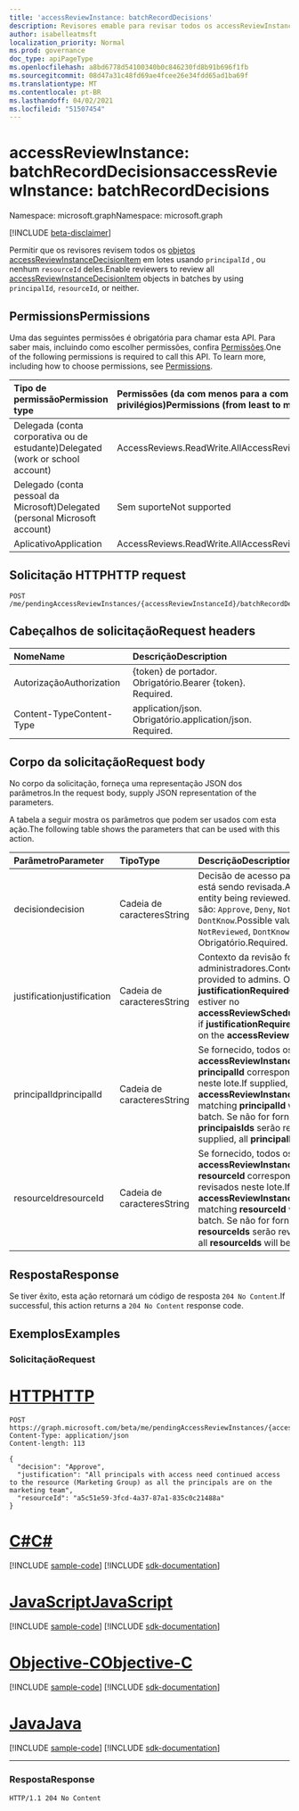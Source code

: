 ```yaml
---
title: 'accessReviewInstance: batchRecordDecisions'
description: Revisores emable para revisar todos os accessReviewInstanceDecisionItems em lotes.
author: isabelleatmsft
localization_priority: Normal
ms.prod: governance
doc_type: apiPageType
ms.openlocfilehash: a8bd6778d54100340b0c846230fd8b91b696f1fb
ms.sourcegitcommit: 08d47a31c48fd69ae4fcee26e34fdd65ad1ba69f
ms.translationtype: MT
ms.contentlocale: pt-BR
ms.lasthandoff: 04/02/2021
ms.locfileid: "51507454"
---
```

# <a name="accessreviewinstance-batchrecorddecisions"></a><span data-ttu-id="77c2a-103">accessReviewInstance: batchRecordDecisions</span><span class="sxs-lookup"><span data-stu-id="77c2a-103">accessReviewInstance: batchRecordDecisions</span></span>
<span data-ttu-id="77c2a-104">Namespace: microsoft.graph</span><span class="sxs-lookup"><span data-stu-id="77c2a-104">Namespace: microsoft.graph</span></span>

[!INCLUDE [beta-disclaimer](../../includes/beta-disclaimer.md)]

<span data-ttu-id="77c2a-105">Permitir que os revisores revisem todos os [objetos accessReviewInstanceDecisionItem](../resources/accessreviewinstancedecisionitem.md) em lotes usando `principalId` , ou nenhum `resourceId` deles.</span><span class="sxs-lookup"><span data-stu-id="77c2a-105">Enable reviewers to review all [accessReviewInstanceDecisionItem](../resources/accessreviewinstancedecisionitem.md) objects in batches by using `principalId`, `resourceId`, or neither.</span></span>

## <a name="permissions"></a><span data-ttu-id="77c2a-106">Permissions</span><span class="sxs-lookup"><span data-stu-id="77c2a-106">Permissions</span></span>
<span data-ttu-id="77c2a-p101">Uma das seguintes permissões é obrigatória para chamar esta API. Para saber mais, incluindo como escolher permissões, confira [Permissões](/graph/permissions-reference).</span><span class="sxs-lookup"><span data-stu-id="77c2a-p101">One of the following permissions is required to call this API. To learn more, including how to choose permissions, see [Permissions](/graph/permissions-reference).</span></span>

|<span data-ttu-id="77c2a-109">Tipo de permissão</span><span class="sxs-lookup"><span data-stu-id="77c2a-109">Permission type</span></span>|<span data-ttu-id="77c2a-110">Permissões (da com menos para a com mais privilégios)</span><span class="sxs-lookup"><span data-stu-id="77c2a-110">Permissions (from least to most privileged)</span></span>|
|:---|:---|
|<span data-ttu-id="77c2a-111">Delegada (conta corporativa ou de estudante)</span><span class="sxs-lookup"><span data-stu-id="77c2a-111">Delegated (work or school account)</span></span>|<span data-ttu-id="77c2a-112">AccessReviews.ReadWrite.All</span><span class="sxs-lookup"><span data-stu-id="77c2a-112">AccessReviews.ReadWrite.All</span></span>|
|<span data-ttu-id="77c2a-113">Delegado (conta pessoal da Microsoft)</span><span class="sxs-lookup"><span data-stu-id="77c2a-113">Delegated (personal Microsoft account)</span></span>|<span data-ttu-id="77c2a-114">Sem suporte</span><span class="sxs-lookup"><span data-stu-id="77c2a-114">Not supported</span></span>|
|<span data-ttu-id="77c2a-115">Aplicativo</span><span class="sxs-lookup"><span data-stu-id="77c2a-115">Application</span></span>|<span data-ttu-id="77c2a-116">AccessReviews.ReadWrite.All</span><span class="sxs-lookup"><span data-stu-id="77c2a-116">AccessReviews.ReadWrite.All</span></span>|

## <a name="http-request"></a><span data-ttu-id="77c2a-117">Solicitação HTTP</span><span class="sxs-lookup"><span data-stu-id="77c2a-117">HTTP request</span></span>

<!-- {
  "blockType": "ignored"
}
-->
``` http
POST /me/pendingAccessReviewInstances/{accessReviewInstanceId}/batchRecordDecisions
```

## <a name="request-headers"></a><span data-ttu-id="77c2a-118">Cabeçalhos de solicitação</span><span class="sxs-lookup"><span data-stu-id="77c2a-118">Request headers</span></span>
|<span data-ttu-id="77c2a-119">Nome</span><span class="sxs-lookup"><span data-stu-id="77c2a-119">Name</span></span>|<span data-ttu-id="77c2a-120">Descrição</span><span class="sxs-lookup"><span data-stu-id="77c2a-120">Description</span></span>|
|:---|:---|
|<span data-ttu-id="77c2a-121">Autorização</span><span class="sxs-lookup"><span data-stu-id="77c2a-121">Authorization</span></span>|<span data-ttu-id="77c2a-p102">{token} de portador. Obrigatório.</span><span class="sxs-lookup"><span data-stu-id="77c2a-p102">Bearer {token}. Required.</span></span>|
|<span data-ttu-id="77c2a-124">Content-Type</span><span class="sxs-lookup"><span data-stu-id="77c2a-124">Content-Type</span></span>|<span data-ttu-id="77c2a-p103">application/json. Obrigatório.</span><span class="sxs-lookup"><span data-stu-id="77c2a-p103">application/json. Required.</span></span>|

## <a name="request-body"></a><span data-ttu-id="77c2a-127">Corpo da solicitação</span><span class="sxs-lookup"><span data-stu-id="77c2a-127">Request body</span></span>
<span data-ttu-id="77c2a-128">No corpo da solicitação, forneça uma representação JSON dos parâmetros.</span><span class="sxs-lookup"><span data-stu-id="77c2a-128">In the request body, supply JSON representation of the parameters.</span></span>

<span data-ttu-id="77c2a-129">A tabela a seguir mostra os parâmetros que podem ser usados com esta ação.</span><span class="sxs-lookup"><span data-stu-id="77c2a-129">The following table shows the parameters that can be used with this action.</span></span>

|<span data-ttu-id="77c2a-130">Parâmetro</span><span class="sxs-lookup"><span data-stu-id="77c2a-130">Parameter</span></span>|<span data-ttu-id="77c2a-131">Tipo</span><span class="sxs-lookup"><span data-stu-id="77c2a-131">Type</span></span>|<span data-ttu-id="77c2a-132">Descrição</span><span class="sxs-lookup"><span data-stu-id="77c2a-132">Description</span></span>|
|:---|:---|:---|
| <span data-ttu-id="77c2a-133">decision</span><span class="sxs-lookup"><span data-stu-id="77c2a-133">decision</span></span>  | <span data-ttu-id="77c2a-134">Cadeia de caracteres</span><span class="sxs-lookup"><span data-stu-id="77c2a-134">String</span></span> | <span data-ttu-id="77c2a-135">Decisão de acesso para a entidade que está sendo revisada.</span><span class="sxs-lookup"><span data-stu-id="77c2a-135">Access decision for the entity being reviewed.</span></span> <span data-ttu-id="77c2a-136">Os valores possíveis são: `Approve`, `Deny`, `NotReviewed`, `DontKnow`.</span><span class="sxs-lookup"><span data-stu-id="77c2a-136">Possible values are: `Approve`, `Deny`, `NotReviewed`, `DontKnow`.</span></span> <span data-ttu-id="77c2a-137">Obrigatório.</span><span class="sxs-lookup"><span data-stu-id="77c2a-137">Required.</span></span>  |
|  <span data-ttu-id="77c2a-138">justification</span><span class="sxs-lookup"><span data-stu-id="77c2a-138">justification</span></span> | <span data-ttu-id="77c2a-139">Cadeia de caracteres</span><span class="sxs-lookup"><span data-stu-id="77c2a-139">String</span></span> | <span data-ttu-id="77c2a-140">Contexto da revisão fornecida aos administradores.</span><span class="sxs-lookup"><span data-stu-id="77c2a-140">Context of the review provided to admins.</span></span> <span data-ttu-id="77c2a-141">Obrigatório se **justificationRequiredOnApproval** `True` estiver no **accessReviewScheduleDefinition**.</span><span class="sxs-lookup"><span data-stu-id="77c2a-141">Required if **justificationRequiredOnApproval** is `True` on the **accessReviewScheduleDefinition**.</span></span>  |
|<span data-ttu-id="77c2a-142">principalId</span><span class="sxs-lookup"><span data-stu-id="77c2a-142">principalId</span></span>|<span data-ttu-id="77c2a-143">Cadeia de caracteres</span><span class="sxs-lookup"><span data-stu-id="77c2a-143">String</span></span>|<span data-ttu-id="77c2a-144">Se fornecido, todos os **accessReviewInstanceDecisionItems** com **principalId** correspondente serão revisados neste lote.</span><span class="sxs-lookup"><span data-stu-id="77c2a-144">If supplied, all the **accessReviewInstanceDecisionItems** with matching **principalId** will be reviewed in this batch.</span></span> <span data-ttu-id="77c2a-145">Se não for fornecido, todos os **principaisIds** serão revisados.</span><span class="sxs-lookup"><span data-stu-id="77c2a-145">If not supplied, all **principalIds** will be reviewed.</span></span>|
|<span data-ttu-id="77c2a-146">resourceId</span><span class="sxs-lookup"><span data-stu-id="77c2a-146">resourceId</span></span>|<span data-ttu-id="77c2a-147">Cadeia de caracteres</span><span class="sxs-lookup"><span data-stu-id="77c2a-147">String</span></span>|<span data-ttu-id="77c2a-148">Se fornecido, todos os **accessReviewInstanceDecisionItems** com **resourceId** correspondentes serão revisados neste lote.</span><span class="sxs-lookup"><span data-stu-id="77c2a-148">If supplied, all the **accessReviewInstanceDecisionItems** with matching **resourceId** will be reviewed in this batch.</span></span> <span data-ttu-id="77c2a-149">Se não for fornecido, todos **os resourceIds** serão revisados.</span><span class="sxs-lookup"><span data-stu-id="77c2a-149">If not supplied, all **resourceIds** will be reviewed.</span></span>|



## <a name="response"></a><span data-ttu-id="77c2a-150">Resposta</span><span class="sxs-lookup"><span data-stu-id="77c2a-150">Response</span></span>

<span data-ttu-id="77c2a-151">Se tiver êxito, esta ação retornará um código de resposta `204 No Content`.</span><span class="sxs-lookup"><span data-stu-id="77c2a-151">If successful, this action returns a `204 No Content` response code.</span></span>

## <a name="examples"></a><span data-ttu-id="77c2a-152">Exemplos</span><span class="sxs-lookup"><span data-stu-id="77c2a-152">Examples</span></span>

### <a name="request"></a><span data-ttu-id="77c2a-153">Solicitação</span><span class="sxs-lookup"><span data-stu-id="77c2a-153">Request</span></span>

# <a name="http"></a>[<span data-ttu-id="77c2a-154">HTTP</span><span class="sxs-lookup"><span data-stu-id="77c2a-154">HTTP</span></span>](#tab/http)
<!-- {
  "blockType": "request",
  "name": "accessreviewinstance_batchrecorddecisions"
}
-->
``` http
POST https://graph.microsoft.com/beta/me/pendingAccessReviewInstances/{accessReviewInstanceId}/batchRecordDecisions
Content-Type: application/json
Content-length: 113

{
  "decision": "Approve",
  "justification": "All principals with access need continued access to the resource (Marketing Group) as all the principals are on the marketing team",
  "resourceId": "a5c51e59-3fcd-4a37-87a1-835c0c21488a"
}
```
# <a name="c"></a>[<span data-ttu-id="77c2a-155">C#</span><span class="sxs-lookup"><span data-stu-id="77c2a-155">C#</span></span>](#tab/csharp)
[!INCLUDE [sample-code](../includes/snippets/csharp/accessreviewinstance-batchrecorddecisions-csharp-snippets.md)]
[!INCLUDE [sdk-documentation](../includes/snippets/snippets-sdk-documentation-link.md)]

# <a name="javascript"></a>[<span data-ttu-id="77c2a-156">JavaScript</span><span class="sxs-lookup"><span data-stu-id="77c2a-156">JavaScript</span></span>](#tab/javascript)
[!INCLUDE [sample-code](../includes/snippets/javascript/accessreviewinstance-batchrecorddecisions-javascript-snippets.md)]
[!INCLUDE [sdk-documentation](../includes/snippets/snippets-sdk-documentation-link.md)]

# <a name="objective-c"></a>[<span data-ttu-id="77c2a-157">Objective-C</span><span class="sxs-lookup"><span data-stu-id="77c2a-157">Objective-C</span></span>](#tab/objc)
[!INCLUDE [sample-code](../includes/snippets/objc/accessreviewinstance-batchrecorddecisions-objc-snippets.md)]
[!INCLUDE [sdk-documentation](../includes/snippets/snippets-sdk-documentation-link.md)]

# <a name="java"></a>[<span data-ttu-id="77c2a-158">Java</span><span class="sxs-lookup"><span data-stu-id="77c2a-158">Java</span></span>](#tab/java)
[!INCLUDE [sample-code](../includes/snippets/java/accessreviewinstance-batchrecorddecisions-java-snippets.md)]
[!INCLUDE [sdk-documentation](../includes/snippets/snippets-sdk-documentation-link.md)]

---



### <a name="response"></a><span data-ttu-id="77c2a-159">Resposta</span><span class="sxs-lookup"><span data-stu-id="77c2a-159">Response</span></span>
<!-- {
  "blockType": "response",
  "truncated": true
}
-->
``` http
HTTP/1.1 204 No Content
```
